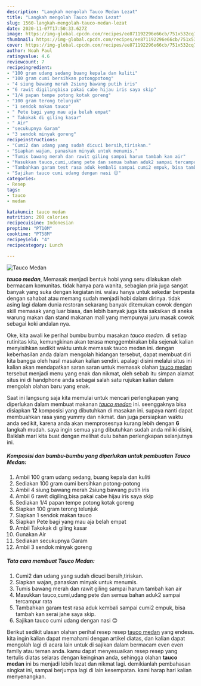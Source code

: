 ```yaml
---
description: "Langkah mengolah Tauco Medan Lezat"
title: "Langkah mengolah Tauco Medan Lezat"
slug: 1560-langkah-mengolah-tauco-medan-lezat
date: 2020-11-07T17:50:33.627Z
image: https://img-global.cpcdn.com/recipes/ee871192296e66cb/751x532cq70/tauco-medan-foto-resep-utama.jpg
thumbnail: https://img-global.cpcdn.com/recipes/ee871192296e66cb/751x532cq70/tauco-medan-foto-resep-utama.jpg
cover: https://img-global.cpcdn.com/recipes/ee871192296e66cb/751x532cq70/tauco-medan-foto-resep-utama.jpg
author: Noah Paul
ratingvalue: 4.6
reviewcount: 7
recipeingredient:
- "100 gram udang sedang buang kepala dan kuliti"
- "100 gram cumi bersihkan potongpotong"
- "4 siung bawang merah 2siung bawang putih iris"
- "6 rawit digilingbisa pakai cabe hijau iris saya skip"
- "1/4 papan tempe potong kotak goreng"
- "100 gram terong telunjuk"
- "1 sendok makan tauco"
- " Pete bagi yang mau aja belah empat"
- " Takokak di giling kasar"
- " Air"
- "secukupnya Garam"
- "3 sendok minyak goreng"
recipeinstructions:
- "Cumi2 dan udang yang sudah dicuci bersih,tiriskan."
- "Siapkan wajan, panaskan minyak untuk menumis."
- "Tumis bawang merah dan rawit giling sampai harum tambah kan air"
- "Masukkan tauco,cumi,udang pete dan semua bahan aduk2 sampai tercampur rata"
- "Tambahkan garam test rasa aduk kembali sampai cumi2 empuk, bisa tambah kan serai jahe saya skip."
- "Sajikan tauco cumi udang dengan nasi 😊"
categories:
- Resep
tags:
- tauco
- medan

katakunci: tauco medan 
nutrition: 208 calories
recipecuisine: Indonesian
preptime: "PT10M"
cooktime: "PT58M"
recipeyield: "4"
recipecategory: Lunch

---
```



![Tauco Medan](https://img-global.cpcdn.com/recipes/ee871192296e66cb/751x532cq70/tauco-medan-foto-resep-utama.jpg)

<b><i>tauco medan</i></b>, Memasak menjadi bentuk hobi yang seru dilakukan oleh bermacam komunitas. tidak hanya para wanita, sebagian pria juga sangat banyak yang suka dengan kegiatan ini. walau hanya untuk sekedar berpesta dengan sahabat atau memang sudah menjadi hobi dalam dirinya. tidak asing lagi dalam dunia restoran sekarang banyak ditemukan cowok dengan skill memasak yang luar biasa, dan lebih banyak juga kita saksikan di aneka warung makan dan stand makanan mall yang mempunyai juru masak cowok sebagai koki andalan nya.



Oke, kita awali ke perihal bumbu bumbu masakan <i>tauco medan</i>. di setiap rutinitas kita, kemungkinan akan terasa menggembirakan bila sejenak kalian menyisihkan sedikit waktu untuk memasak tauco medan ini. dengan keberhasilan anda dalam mengolah hidangan tersebut, dapat membuat diri kita bangga oleh hasil masakan kalian sendiri. apalagi disini melalui situs ini kalian akan mendapatkan saran saran untuk memasak olahan <u>tauco medan</u> tersebut menjadi menu yang enak dan nikmat, oleh sebab itu simpan alamat situs ini di handphone anda sebagai salah satu rujukan kalian dalam mengolah olahan baru yang enak.


Saat ini langsung saja kita memulai untuk mencari perlengkapan yang diperlukan dalam membuat makanan <u><i>tauco medan</i></u> ini. seenggaknya bisa disiapkan <b>12</b> komposisi yang dibutuhkan di masakan ini. supaya nanti dapat membuahkan rasa yang yummy dan nikmat. dan juga persiapkan waktu anda sedikit, karena anda akan memprosesnya kurang lebih dengan <b>6</b> langkah mudah. saya ingin semua yang dibutuhkan sudah anda miliki disini, Baiklah mari kita buat dengan melihat dulu bahan perlengkapan selanjutnya ini.

<!--inarticleads1-->

##### Komposisi dan bumbu-bumbu yang diperlukan untuk pembuatan Tauco Medan:

1. Ambil 100 gram udang sedang, buang kepala dan kuliti
1. Sediakan 100 gram cumi bersihkan potong-potong
1. Ambil 4 siung bawang merah 2siung bawang putih iris
1. Ambil 6 rawit digiling,bisa pakai cabe hijau iris saya skip
1. Sediakan 1/4 papan tempe potong kotak goreng
1. Siapkan 100 gram terong telunjuk
1. Siapkan 1 sendok makan tauco
1. Siapkan  Pete bagi yang mau aja belah empat
1. Ambil  Takokak di giling kasar
1. Gunakan  Air
1. Sediakan secukupnya Garam
1. Ambil 3 sendok minyak goreng




<!--inarticleads2-->

##### Tata cara membuat Tauco Medan:

1. Cumi2 dan udang yang sudah dicuci bersih,tiriskan.
1. Siapkan wajan, panaskan minyak untuk menumis.
1. Tumis bawang merah dan rawit giling sampai harum tambah kan air
1. Masukkan tauco,cumi,udang pete dan semua bahan aduk2 sampai tercampur rata
1. Tambahkan garam test rasa aduk kembali sampai cumi2 empuk, bisa tambah kan serai jahe saya skip.
1. Sajikan tauco cumi udang dengan nasi 😊




Berikut sedikit ulasan olahan perihal resep resep <u>tauco medan</u> yang endess. kita ingin kalian dapat memahami dengan artikel diatas, dan kalian dapat mengolah lagi di acara lain untuk di sajikan dalam bermacam even even family atau teman anda. kamu dapat menyesuaikan resep resep yang tertulis diatas selaras dengan keinginan anda, sehingga olahan <b>tauco medan</b> ini bs menjadi lebih lezat dan nikmat lagi. demikianlah pembahasan singkat ini, sampai berjumpa lagi di lain kesempatan. kami harap hari kalian menyenangkan.
